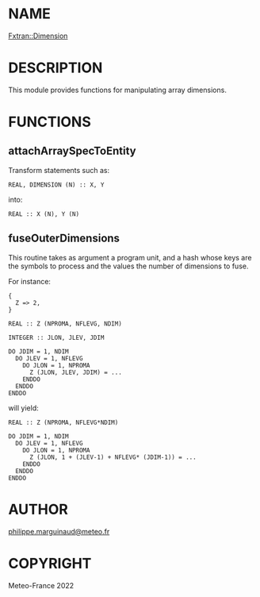 # NAME

[Fxtran::Dimension](../lib/Fxtran/Dimension.pm)

# DESCRIPTION

This module provides functions for manipulating array dimensions.

# FUNCTIONS

## attachArraySpecToEntity

Transform statements such as:

    REAL, DIMENSION (N) :: X, Y

into:

    REAL :: X (N), Y (N)

## fuseOuterDimensions

This routine takes as argument a program unit, and a hash whose keys are the
symbols to process and the values the number of dimensions to fuse.

For instance:

    {
      Z => 2,
    }

    REAL :: Z (NPROMA, NFLEVG, NDIM)
    
    INTEGER :: JLON, JLEV, JDIM

    DO JDIM = 1, NDIM
      DO JLEV = 1, NFLEVG
        DO JLON = 1, NPROMA
          Z (JLON, JLEV, JDIM) = ...
        ENDDO
      ENDDO
    ENDDO

will yield:

    REAL :: Z (NPROMA, NFLEVG*NDIM)

    DO JDIM = 1, NDIM
      DO JLEV = 1, NFLEVG
        DO JLON = 1, NPROMA
          Z (JLON, 1 + (JLEV-1) + NFLEVG* (JDIM-1)) = ...
        ENDDO
      ENDDO
    ENDDO

# AUTHOR

philippe.marguinaud@meteo.fr

# COPYRIGHT

Meteo-France 2022

